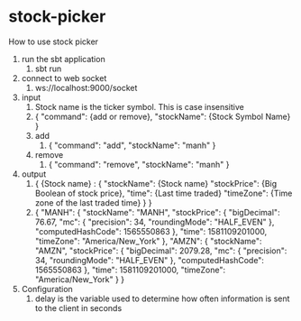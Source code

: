# stock-picker
How to use stock picker

1. run the sbt application
    1. sbt run
2. connect to web socket 
    1. ws://localhost:9000/socket
3. input 
    1. Stock name is the ticker symbol. This is case insensitive
    2. {
        "command": {add or remove},
        "stockName": {Stock Symbol Name}
       }
    3. add
        1. {
             "command": "add",
             "stockName": "manh"
           }
    3. remove
        1. {
             "command": "remove",
             "stockName": "manh"
           }
4. output
    1. { 
         {Stock name} : {
            "stockName": {Stock name}
            "stockPrice": {Big Boolean of stock price},
            "time": {Last time traded}
            "timeZone": {Time zone of the last traded time}
         }
       }
    2. {
         "MANH": {
           "stockName": "MANH",
           "stockPrice": {
             "bigDecimal": 76.67,
             "mc": {
               "precision": 34,
               "roundingMode": "HALF_EVEN"
             },
             "computedHashCode": 1565550863
           },
           "time": 1581109201000,
           "timeZone": "America/New_York"
         },
         "AMZN": {
           "stockName": "AMZN",
           "stockPrice": {
             "bigDecimal": 2079.28,
             "mc": {
               "precision": 34,
               "roundingMode": "HALF_EVEN"
             },
             "computedHashCode": 1565550863
           },
           "time": 1581109201000,
           "timeZone": "America/New_York"
         }
       }
5. Configuration
    1. delay is the variable used to determine how often information is sent to the client in seconds

       